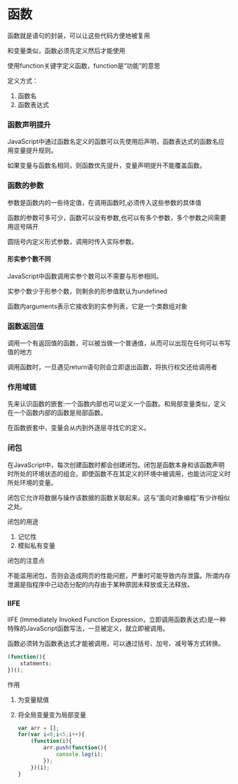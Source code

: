 # 函数

函数就是语句的封装，可以让这些代码方便地被复用

和变量类似，函数必须先定义然后才能使用

使用function关键字定义函数，function是“功能”的意思

定义方式：

1. 函数名
2. 函数表达式

### 函数声明提升

JavaScript中通过函数名定义的函数可以先使用后声明，函数表达式的函数名应用变量提升规则。

如果变量与函数名相同，则函数优先提升，变量声明提升不能覆盖函数。

### 函数的参数

参数是函数内的一些待定值，在调用函数时,必须传入这些参数的具体值

函数的参数可多可少，函数可以没有参数,也可以有多个参数，多个参数之间需要用逗号隔开

圆括号内定义形式参数，调用时传入实际参数。

#### 形实参个数不同

JavaScript中函数调用实参个数可以不需要与形参相同。

实参个数少于形参个数，则剩余的形参值默认为undefined

函数内arguments表示它接收到的实参列表，它是一个类数组对象

### 函数返回值

调用一个有返回值的函数，可以被当做一个普通值，从而可以出现在任何可以书写值的地方

调用函数时，一旦遇见return语句则会立即退出函数，将执行权交还给调用者

### 作用域链

先来认识函数的嵌套:一个函数内部也可以定义一个函数。和局部变量类似，定义在一个函数内部的函数是局部函数。

在函数嵌套中，变量会从内到外逐层寻找它的定义。

### 闭包

在JavaScript中，每次创建函数时都会创建闭包。闭包是函数本身和该函数声明时所处的环境状态的组合。即使函数不在其定义的环境中被调用，也能访问定义时所处环境的变量。

闭包它允许将数据与操作该数据的函数关联起来。这与“面向对象编程”有少许相似之处。

闭包的用途

1. 记忆性
2. 模拟私有变量

闭包的注意点

不能滥用闭包，否则会造成网页的性能问题，严重时可能导致内存泄露。所谓内存泄漏是指程序中己动态分配的内存由于某种原因未释放或无法释放。

### IIFE

lIFE (lmmediately Invoked Function Expression，立即调用函数表达式)是一种特殊的JavaScript函数写法，一旦被定义，就立即被调用。

函数必须转为函数表达式才能被调用，可以通过括号、加号、减号等方式转换。

```javascript
(function(){
    statments;
})();
```

作用

1. 为变量赋值

2. 将全局变量变为局部变量

   ```javascript
   var arr = [];
   for(var i=0;i<5;i++){
       (function(i){
           arr.push(function(){
               console.log(i);
           });
       })(i);
   }
   ```

   